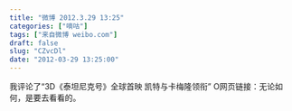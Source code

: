 ```yaml
---
title: "微博 2012.3.29 13:25"
categories: ["嘀咕"]
tags: ["来自微博 weibo.com"]
draft: false
slug: "CZvcDl"
date: "2012-03-29 13:25:00"
---
```


<p>我评论了“3D《泰坦尼克号》全球首映 凯特与卡梅隆领衔” O网页链接：无论如何，是要去看看的。 ​​​​</p>
